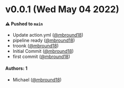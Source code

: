 # v0.0.1 (Wed May 04 2022)

#### ⚠️ Pushed to `main`

- Update action.yml ([@mbround18](https://github.com/mbround18))
- pipeline ready ([@mbround18](https://github.com/mbround18))
- troonk ([@mbround18](https://github.com/mbround18))
- Initial Commit ([@mbround18](https://github.com/mbround18))
- first commit ([@mbround18](https://github.com/mbround18))

#### Authors: 1

- Michael ([@mbround18](https://github.com/mbround18))
